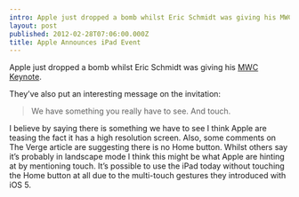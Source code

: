 ```yaml
---
intro: Apple just dropped a bomb whilst Eric Schmidt was giving his MWC Keynote.
layout: post
published: 2012-02-28T07:06:00.000Z
title: Apple Announces iPad Event
---
```


Apple just dropped a bomb whilst Eric Schmidt was giving his [MWC Keynote](http://www.telegraph.co.uk/technology/google/9111397/MWC-2012-Eric-Schmidts-keynote-as-it-happened.html).

They’ve also put an interesting message on the invitation:

> We have something you really have to see. And touch.

I believe by saying there is something we have to see I think Apple are teasing the fact it has a high resolution screen. Also, some comments on The Verge article are suggesting there is no Home button. Whilst others say it’s probably in landscape mode I think this might be what Apple are hinting at by mentioning touch. It’s possible to use the iPad today without touching the Home button at all due to the multi-touch gestures they introduced with iOS 5.
